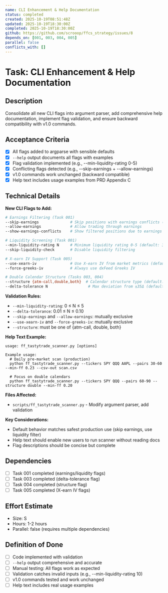 ```yaml
---
name: CLI Enhancement & Help Documentation
status: completed
created: 2025-10-19T08:51:48Z
updated: 2025-10-19T18:30:00Z
completed: 2025-10-19T18:30:00Z
github: https://github.com/scrooop/ffcs_strategy/issues/8
depends_on: [001, 003, 004, 005]
parallel: false
conflicts_with: []
---
```


# Task: CLI Enhancement & Help Documentation

## Description
Consolidate all new CLI flags into argument parser, add comprehensive help documentation, implement flag validation, and ensure backward compatibility with v1.0 commands.

## Acceptance Criteria
- [x] All flags added to argparse with sensible defaults
- [x] `--help` output documents all flags with examples
- [x] Flag validation implemented (e.g., --min-liquidity-rating 0-5)
- [x] Conflicting flags detected (e.g., --skip-earnings + --allow-earnings)
- [x] v1.0 commands work unchanged (backward compatible)
- [x] Help text includes usage examples from PRD Appendix C

## Technical Details

**New CLI Flags to Add:**
```bash
# Earnings Filtering (Task 001)
--skip-earnings              # Skip positions with earnings conflicts (default: True)
--allow-earnings             # Allow trading through earnings
--show-earnings-conflicts    # Show filtered positions due to earnings

# Liquidity Screening (Task 001)
--min-liquidity-rating N     # Minimum liquidity rating 0-5 (default: 3)
--skip-liquidity-check       # Disable liquidity filtering

# X-earn IV Support (Task 005)
--use-xearn-iv               # Use X-earn IV from market metrics (default: True)
--force-greeks-iv            # Always use dxFeed Greeks IV

# Double Calendar Structure (Tasks 003, 004)
--structure {atm-call,double,both}  # Calendar structure type (default: both)
--delta-tolerance N                  # Max deviation from ±35Δ (default: 0.05)
```

**Validation Rules:**
- `--min-liquidity-rating`: 0 ≤ N ≤ 5
- `--delta-tolerance`: 0.01 ≤ N ≤ 0.10
- `--skip-earnings` and `--allow-earnings`: mutually exclusive
- `--use-xearn-iv` and `--force-greeks-iv`: mutually exclusive
- `--structure`: must be one of {atm-call, double, both}

**Help Text Example:**
```
usage: ff_tastytrade_scanner.py [options]

Example usage:
  # Daily pre-market scan (production)
  python ff_tastytrade_scanner.py --tickers SPY QQQ AAPL --pairs 30-60 --min-ff 0.23 --csv-out scan.csv

  # Focus on double calendars
  python ff_tastytrade_scanner.py --tickers SPY QQQ --pairs 60-90 --structure double --min-ff 0.20
```

**Files Affected:**
- `scripts/ff_tastytrade_scanner.py` - Modify argument parser, add validation

**Key Considerations:**
- Default behavior matches safest production use (skip earnings, use liquidity filter)
- Help text should enable new users to run scanner without reading docs
- Flag descriptions should be concise but complete

## Dependencies
- [ ] Task 001 completed (earnings/liquidity flags)
- [ ] Task 003 completed (delta-tolerance flag)
- [ ] Task 004 completed (structure flag)
- [ ] Task 005 completed (X-earn IV flags)

## Effort Estimate
- Size: S
- Hours: 1-2 hours
- Parallel: false (requires multiple dependencies)

## Definition of Done
- [ ] Code implemented with validation
- [ ] `--help` output comprehensive and accurate
- [ ] Manual testing: All flags work as expected
- [ ] Validation catches invalid inputs (e.g., --min-liquidity-rating 10)
- [ ] v1.0 commands tested and work unchanged
- [ ] Help text includes real usage examples
